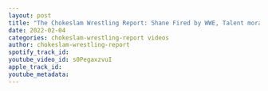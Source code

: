```yaml
---
layout: post
title: "The Chokeslam Wrestling Report: Shane Fired by WWE, Talent moral all time low, Goldberg to return??"
date: 2022-02-04
categories: chokeslam-wrestling-report videos
author: chokeslam-wrestling-report
spotify_track_id: 
youtube_video_id: s0PegaxzvuI
apple_track_id: 
youtube_metadata: 
---
```

